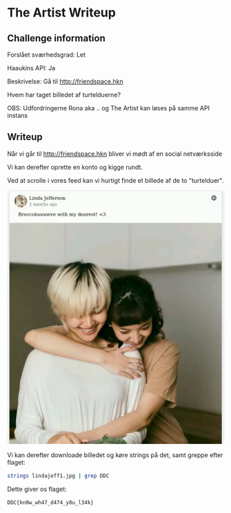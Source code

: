 # The Artist Writeup

## Challenge information

Forslået sværhedsgrad: Let

Haaukins API: Ja

Beskrivelse:
Gå til http://friendspace.hkn

Hvem har taget billedet af turtelduerne?

OBS: Udfordringerne Rona aka .. og The Artist kan løses på samme API instans


## Writeup

Når vi går til http://friendspace.hkn bliver vi mødt af en social netværksside

Vi kan derefter oprette en konto og kigge rundt.

Ved at scrolle i vores feed kan vi hurtigt finde et billede af de to "turtelduer".

![turtelduer](turtelduer1.png)

Vi kan derefter downloade billedet og køre strings på det, samt greppe efter flaget:

```bash
strings lindajeff1.jpg | grep DDC
```

Dette giver os flaget:

```
DDC{kn0w_wh47_d474_y0u_l34k}
```
